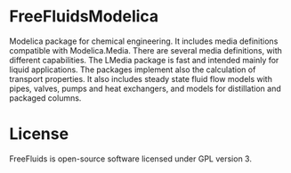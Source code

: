 # FreeFluidsModelica
Modelica package for chemical engineering. It includes media definitions compatible with Modelica.Media.
There are several media definitions, with different capabilities. The LMedia package is fast and intended mainly for liquid applications.
The packages implement also the calculation of transport properties.
It also includes steady state fluid flow models with pipes, valves, pumps and heat exchangers, and models for distillation and packaged columns. 
# License
FreeFluids is open-source software licensed under GPL version 3.
